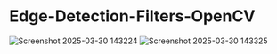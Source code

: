 # Edge-Detection-Filters-OpenCV

![Screenshot 2025-03-30 143224](https://github.com/user-attachments/assets/fefb1bb3-7b5f-4d12-b70d-2360d620b475)
![Screenshot 2025-03-30 143325](https://github.com/user-attachments/assets/81ca430c-54c0-4237-a121-cf8758e75ae7)
